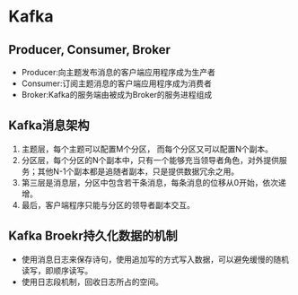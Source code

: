 # Kafka
## Producer, Consumer, Broker
- Producer:向主题发布消息的客户端应用程序成为生产者 
- Consumer:订阅主题消息的客户端应用程序成为消费者 
- Broker:Kafka的服务端由被成为Broker的服务进程组成 

## Kafka消息架构
1. 主题层，每个主题可以配置M个分区， 而每个分区又可以配置N个副本。
2. 分区层，每个分区的N个副本中，只有一个能够充当领导者角色，对外提供服务；其他N-1个副本都是追随者副本，只是提供数据冗余之用。
3. 第三层是消息层，分区中包含若干条消息，每条消息的位移从0开始，依次递增。
4. 最后，客户端程序只能与分区的领导者副本交互。

## Kafka Broekr持久化数据的机制
- 使用消息日志来保存诗句，使用追加写的方式写入数据，可以避免缓慢的随机读写，即顺序读写。
- 使用日志段机制，回收日志所占的空间。